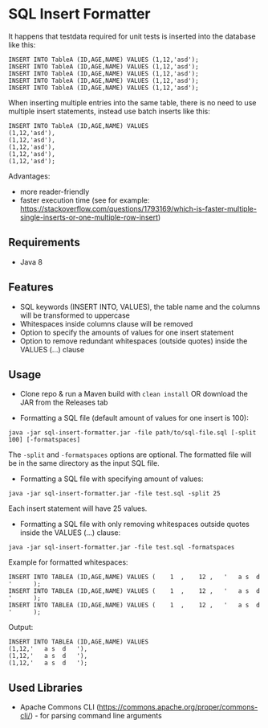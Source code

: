 # SQL Insert Formatter
It happens that testdata required for unit tests is inserted into the database like this:
```
INSERT INTO TableA (ID,AGE,NAME) VALUES (1,12,'asd');
INSERT INTO TableA (ID,AGE,NAME) VALUES (1,12,'asd');
INSERT INTO TableA (ID,AGE,NAME) VALUES (1,12,'asd');
INSERT INTO TableA (ID,AGE,NAME) VALUES (1,12,'asd');
INSERT INTO TableA (ID,AGE,NAME) VALUES (1,12,'asd');
```
When inserting multiple entries into the same table, there is no need to use multiple insert statements, instead use batch inserts like this:
```
INSERT INTO TableA (ID,AGE,NAME) VALUES 
(1,12,'asd'),
(1,12,'asd'),
(1,12,'asd'),
(1,12,'asd'),
(1,12,'asd');
```
Advantages:
* more reader-friendly
* faster execution time (see for example: https://stackoverflow.com/questions/1793169/which-is-faster-multiple-single-inserts-or-one-multiple-row-insert)

## Requirements
* Java 8

## Features
* SQL keywords (INSERT INTO, VALUES), the table name and the columns will be transformed to uppercase
* Whitespaces inside columns clause will be removed
* Option to specify the amounts of values for one insert statement
* Option to remove redundant whitespaces (outside quotes) inside the VALUES (...) clause

## Usage
* Clone repo & run a Maven build with `clean install` OR download the JAR from the Releases tab

* Formatting a SQL file (default amount of values for one insert is 100):
```
java -jar sql-insert-formatter.jar -file path/to/sql-file.sql [-split 100] [-formatspaces]
```
The `-split` and `-formatspaces` options are optional. The formatted file will be in the same directory as the input SQL file.

* Formatting a SQL file with specifying amount of values:
```
java -jar sql-insert-formatter.jar -file test.sql -split 25
```
Each insert statement will have 25 values.

* Formatting a SQL file with only removing whitespaces outside quotes inside the VALUES (...) clause:
```
java -jar sql-insert-formatter.jar -file test.sql -formatspaces
```
Example for formatted whitespaces:
```
INSERT INTO TABLEA (ID,AGE,NAME) VALUES (    1  ,    12 ,   '   a s  d   '      );
INSERT INTO TABLEA (ID,AGE,NAME) VALUES (    1  ,    12 ,   '   a s  d   '      );
INSERT INTO TABLEA (ID,AGE,NAME) VALUES (    1  ,    12 ,   '   a s  d   '      );
```
Output:
```
INSERT INTO TABLEA (ID,AGE,NAME) VALUES 
(1,12,'   a s  d   '),
(1,12,'   a s  d   '),
(1,12,'   a s  d   ');
```

## Used Libraries
* Apache Commons CLI (https://commons.apache.org/proper/commons-cli/) - for parsing command line arguments
